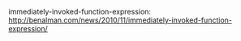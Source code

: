 immediately-invoked-function-expression: http://benalman.com/news/2010/11/immediately-invoked-function-expression/
